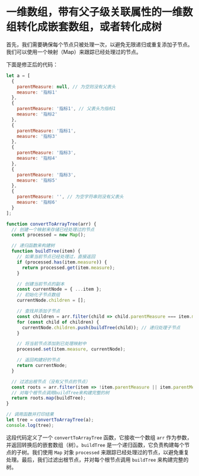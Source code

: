# 一维数组，带有父子级关联属性的一维数组转化成嵌套数组，或者转化成树

首先，我们需要确保每个节点只被处理一次，以避免无限递归或重复添加子节点。我们可以使用一个映射（Map）来跟踪已经处理过的节点。

下面是修正后的代码：

```js
let a = [
  {
    parentMeasure: null, // 为空则没有父表头
    measure: '指标1'
  },
  {
    parentMeasure: '指标1', // 父表头为指标1
    measure: '指标2'
  },
  {
    parentMeasure: '指标1',
    measure: '指标3'
  },
  {
    parentMeasure: '指标3',
    measure: '指标4'
  },
  {
    parentMeasure: '指标3',
    measure: '指标5'
  },
  {
    parentMeasure: '', // 为空字符串则没有父表头
    measure: '指标6'
  }
];

function convertToArrayTree(arr) {
  // 创建一个映射来存储已经处理过的节点
  const processed = new Map();

  // 递归函数来构建树
  function buildTree(item) {
    // 如果当前节点已经处理过，直接返回
    if (processed.has(item.measure)) {
      return processed.get(item.measure);
    }

    // 创建当前节点的副本
    const currentNode = { ...item };
    // 初始化子节点数组
    currentNode.children = [];

    // 查找并添加子节点
    const children = arr.filter(child => child.parentMeasure === item.measure);
    for (const child of children) {
      currentNode.children.push(buildTree(child)); // 递归处理子节点
    }

    // 将当前节点添加到已处理映射中
    processed.set(item.measure, currentNode);

    // 返回构建好的节点
    return currentNode;
  }

  // 过滤出根节点（没有父节点的节点）
  const roots = arr.filter(item => !item.parentMeasure || item.parentMeasure === '');
  // 对每个根节点调用buildTree来构建完整的树
  return roots.map(buildTree);
}

// 调用函数并打印结果
let tree = convertToArrayTree(a);
console.log(tree);
```

这段代码定义了一个 `convertToArrayTree` 函数，它接收一个数组 `arr` 作为参数，并返回转换后的嵌套数组（树）。`buildTree` 是一个递归函数，它负责构建每个节点的子树。我们使用 `Map` 对象 `processed` 来跟踪已经处理过的节点，以避免重复处理。最后，我们过滤出根节点，并对每个根节点调用 `buildTree` 来构建完整的树。
